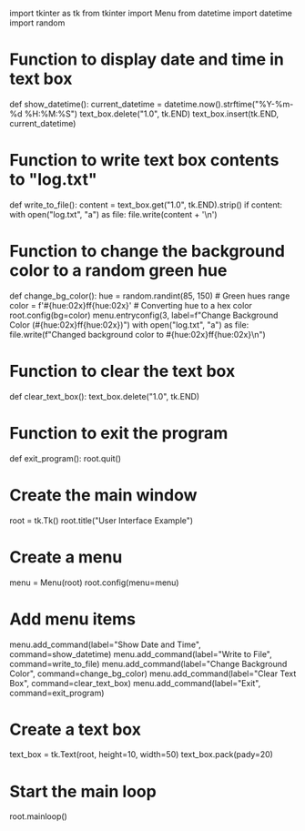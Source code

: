import tkinter as tk
from tkinter import Menu
from datetime import datetime
import random

# Function to display date and time in text box
def show_datetime():
    current_datetime = datetime.now().strftime("%Y-%m-%d %H:%M:%S")
    text_box.delete("1.0", tk.END)
    text_box.insert(tk.END, current_datetime)

# Function to write text box contents to "log.txt"
def write_to_file():
    content = text_box.get("1.0", tk.END).strip()
    if content:
        with open("log.txt", "a") as file:
            file.write(content + '\n')

# Function to change the background color to a random green hue
def change_bg_color():
    hue = random.randint(85, 150)  # Green hues range
    color = f'#{hue:02x}ff{hue:02x}'  # Converting hue to a hex color
    root.config(bg=color)
    menu.entryconfig(3, label=f"Change Background Color (#{hue:02x}ff{hue:02x})")
    with open("log.txt", "a") as file:
        file.write(f"Changed background color to #{hue:02x}ff{hue:02x}\n")

# Function to clear the text box
def clear_text_box():
    text_box.delete("1.0", tk.END)

# Function to exit the program
def exit_program():
    root.quit()

# Create the main window
root = tk.Tk()
root.title("User Interface Example")

# Create a menu
menu = Menu(root)
root.config(menu=menu)

# Add menu items
menu.add_command(label="Show Date and Time", command=show_datetime)
menu.add_command(label="Write to File", command=write_to_file)
menu.add_command(label="Change Background Color", command=change_bg_color)
menu.add_command(label="Clear Text Box", command=clear_text_box)
menu.add_command(label="Exit", command=exit_program)

# Create a text box
text_box = tk.Text(root, height=10, width=50)
text_box.pack(pady=20)

# Start the main loop
root.mainloop()
